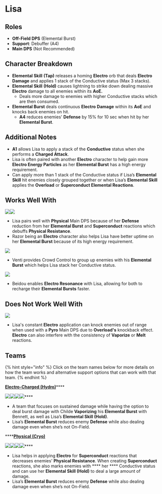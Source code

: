 # Lisa

## Roles

* **Off-Field DPS** (Elemental Burst)
* **Support**: Debuffer (A4)
* **Main DPS** (Not Recommended)

## Character Breakdown

* **Elemental Skill** **(Tap)** releases a homing **Electro** orb that deals **Electro** **Damage** and applies 1 stack of the Conductive status (Max 3 stacks).
* **Elemental Skill** **(Hold)** causes lightning to strike down dealing massive **Electro** damage to all enemies within its **AoE.**
  * Deals more damage to enemies with higher Conductive stacks which are then consumed.
* **Elemental Burst** deals continuous **Electro** **Damage** within its **AoE** and knocks back enemies on hit.
  * **A4** reduces enemies' **Defense** by 15% for 10 sec when hit by her **Elemental Burst**.

## Additional Notes

* **A1** allows Lisa to apply a stack of the **Conductive** status when she performs a **Charged Attack**.
* Lisa is often paired with another **Electro** character to help gain more **Electro Energy Particles** as her **Elemental Burst** has a high energy requirement.
* Can apply more than 1 stack of the Conductive status if Lisa’s **Elemental Skill** hit enemies closely grouped together or when Lisa’s **Elemental Skill** applies the **Overload** or **Superconduct Elemental Reactions**.

## Works Well With

![](../../.gitbook/assets/UI\_AvatarIcon\_Eula.png)![](../../.gitbook/assets/UI\_AvatarIcon\_Razor.png)

* Lisa pairs well with **Physical** Main DPS because of her **Defense** reduction from her **Elemental Burst** and **Superconduct** reactions which debuffs **Physical Resistance**.
* Razor being an **Electro** character also helps Lisa have better uptime on her **Elemental Burst** because of its high energy requirement.

![](../../.gitbook/assets/UI\_AvatarIcon\_Venti.png)

* Venti provides Crowd Control to group up enemies with his **Elemental Burst** which helps Lisa stack her Conductive status.

![](../../.gitbook/assets/UI\_AvatarIcon\_Beidou.png)

* Beidou enables **Electro Resonance** with Lisa, allowing for both to recharge their **Elemental Bursts** faster.

## Does Not Work Well With

![](../../.gitbook/assets/Element\_Pyro.webp)

* Lisa's constant **Electro** application can knock enemies out of range when used with a **Pyro** Main DPS due to **Overload's** knockback effect. **Electro** can also interfere with the consistency of **Vaporize** or **Melt** reactions.

## Teams

{% hint style="info" %}
Click on the team names below for more details on how the team works and alternative support options that can work with that team.
{% endhint %}

[**Electro-Charged (Hydro)**](../../teams/electro-charged-hydro.md)****

****![](../../.gitbook/assets/UI\_AvatarIcon\_Tartaglia.png)****![](../../.gitbook/assets/UI\_AvatarIcon\_Beidou.png)****![](../../.gitbook/assets/UI\_AvatarIcon\_Lisa.png)****![](../../.gitbook/assets/UI\_AvatarIcon\_Bennett.png)****

* A team that focuses on sustained damage while having the option to deal burst damage with Childe **Vaporizing** his **Elemental Burst** with Bennett, as well as Lisa’s **Elemental Skill (Hold)**.
* Lisa’s **Elemental Burst** reduces enemy **Defense** while also dealing damage even when she’s not On-Field.

****[**Physical (Cryo)**](../../teams/physical-cryo.md)

****![](../../.gitbook/assets/UI\_AvatarIcon\_Eula.png)****![](../../.gitbook/assets/UI\_AvatarIcon\_Shougun.png)****![](../../.gitbook/assets/UI\_AvatarIcon\_Lisa.png)****![](../../.gitbook/assets/UI\_AvatarIcon\_Diona.png)****

* Lisa helps in applying **Electro** for **Superconduct** reactions that decreases enemies' **Physical Resistance**. When creating **Superconduct** reactions, she also marks enemies with **** her **** Conductive status and can use her **Elemental Skill (Hold)** to deal a large amount of damage.
* Lisa’s **Elemental Burst** reduces enemy **Defense** while also dealing damage even when she’s not On-Field.
